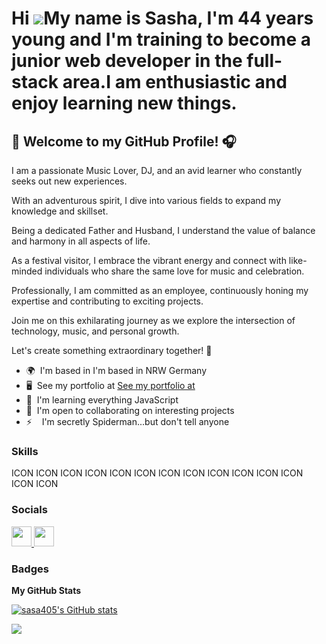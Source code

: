 Hi ![](https://user-images.githubusercontent.com/18350557/176309783-0785949b-9127-417c-8b55-ab5a4333674e.gif)My name is Sasha, I'm 44 years young and I'm training to become a junior web developer in the full-stack area.I am enthusiastic and enjoy learning new things.
===========================================================================================================================================================================================================================================================================

🎵 Welcome to my GitHub Profile! 🎧
-----------------------------------

I am a passionate Music Lover, DJ, and an avid learner who constantly seeks out new experiences. 

With an adventurous spirit, I dive into various fields to expand my knowledge and skillset.

Being a dedicated Father and Husband, I understand the value of balance and harmony in all aspects of life. 

As a festival visitor, I embrace the vibrant energy and connect with like-minded individuals who share the same love for music and celebration. 

Professionally, I am committed as an employee, continuously honing my expertise and contributing to exciting projects. 

Join me on this exhilarating journey as we explore the intersection of technology, music, and personal growth. 

Let's create something extraordinary together! 🌟




* 🌍  I'm based in I'm based in NRW Germany
* 🖥️  See my portfolio at [See my portfolio at](http://sasa405.github.io/Portfolio1)
* 🧠  I'm learning everything JavaScript
* 🤝  I'm open to collaborating on interesting projects
* ⚡    I'm secretly Spiderman...but don't tell anyone

### Skills


<p align="left">
ICON ICON ICON ICON ICON ICON ICON ICON ICON ICON ICON ICON ICON ICON
</p>


### Socials

<p align="left"> <a href="https://www.github.com/sasa405" target="_blank" rel="noreferrer"> <picture> <source media="(prefers-color-scheme: dark)" srcset="https://raw.githubusercontent.com/danielcranney/readme-generator/main/public/icons/socials/github-dark.svg" /> <source media="(prefers-color-scheme: light)" srcset="https://raw.githubusercontent.com/danielcranney/readme-generator/main/public/icons/socials/github.svg" /> <img src="https://raw.githubusercontent.com/danielcranney/readme-generator/main/public/icons/socials/github.svg" width="32" height="32" /> </picture> </a> <a href="https://www.linkedin.com/in/sasha-misic-889115270" target="_blank" rel="noreferrer"> <picture> <source media="(prefers-color-scheme: dark)" srcset="undefined" /> <source media="(prefers-color-scheme: light)" srcset="https://raw.githubusercontent.com/danielcranney/readme-generator/main/public/icons/socials/linkedin.svg" /> <img src="https://raw.githubusercontent.com/danielcranney/readme-generator/main/public/icons/socials/linkedin.svg" width="32" height="32" /> </picture> </a></p>

### Badges

<b>My GitHub Stats</b>

<a href="http://www.github.com/sasa405"><img src="https://github-readme-stats.vercel.app/api?username=sasa405&show_icons=true&hide=&count_private=true&title_color=22c55e&text_color=facc15&icon_color=ef4444&bg_color=1c1917&hide_border=true&show_icons=true" alt="sasa405's GitHub stats" /></a>

<a href="http://www.github.com/sasa405"><img src="https://github-readme-streak-stats.herokuapp.com/?user=sasa405&stroke=facc15&background=1c1917&ring=22c55e&fire=22c55e&currStreakNum=facc15&currStreakLabel=22c55e&sideNums=facc15&sideLabels=facc15&dates=facc15&hide_border=true" /></a>
